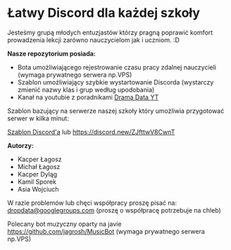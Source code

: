 # Łatwy Discord dla każdej szkoły

Jesteśmy grupą młodych entuzjastów którzy pragną poprawić komfort prowadzenia lekcji zarówno nauczycielom jak i uczniom. :D

**Nasze repozytorium posiada:**
- Bota umożliwiającego rejestrowanie czasu pracy zdalnej nauczycieli (wymaga prywatnego serwera np.VPS)
- Szablon umożliwiający szybkie wystartowanie Discorda (wystarczy zmienić nazwy klas i grup według upodobania)
- Kanał na youtubie z poradnikami [Drama Data YT](https://www.youtube.com/channel/UCeZH0EW1UjjG8-CWcu6OyZg/featured)



Szablon bazujący na serwerze naszej szkoły który umożliwia przygotować serwer w kilka minut:


[Szablon Discord'a](https://discord.new/ZJfttwV8CwnT)
lub
https://discord.new/ZJfttwV8CwnT




**Autorzy:**
- Kacper Łagosz 
- Michał Łagosz
- Kacper Dyląg
- Kamil Sporek
- Asia Wojciuch


W razie problemów lub chęci współpracy proszę pisać na:
dropdata@googlegroups.com 
(proszę o współpracę potrzebuje na chleb)

Polecany bot muzyczny oparty na javie https://github.com/jagrosh/MusicBot (wymaga prywatnego serwera np.VPS)

